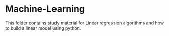 # Machine-Learning
This folder contains study material for Linear regression algorithms and how to build a linear model using python.

